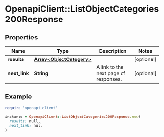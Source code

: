 # OpenapiClient::ListObjectCategories200Response

## Properties

| Name | Type | Description | Notes |
| ---- | ---- | ----------- | ----- |
| **results** | [**Array&lt;ObjectCategory&gt;**](ObjectCategory.md) |  | [optional] |
| **next_link** | **String** | A link to the next page of responses. | [optional] |

## Example

```ruby
require 'openapi_client'

instance = OpenapiClient::ListObjectCategories200Response.new(
  results: null,
  next_link: null
)
```

